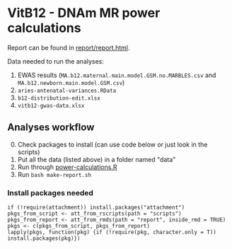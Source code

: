 # VitB12 - DNAm MR power calculations

Report can be found in [report/report.html](report/report.html).

Data needed to run the analyses:

1. EWAS results (`MA.b12.maternal.main.model.GSM.no.MARBLES.csv` and `MA.b12.newborn.main.model.GSM.csv`)
2. `aries-antenatal-variances.RData`
3. `b12-distribution-edit.xlsx`
4. `vitb12-gwas-data.xlsx` 

## Analyses workflow

0. Check packages to install (can use code below or just look in the scripts)
1. Put all the data (listed above) in a folder named "data"
2. Run through [power-calculations.R](scripts/power-calculations.R)
3. Run `bash make-report.sh`

### Install packages needed

```
if (!require(attachment)) install.packages("attachment")
pkgs_from_script <- att_from_rscripts(path = "scripts")
pkgs_from_report <- att_from_rmds(path = "report", inside_rmd = TRUE)
pkgs <- c(pkgs_from_script, pkgs_from_report)
lapply(pkgs, function(pkg) {if (!require(pkg, character.only = T)) install.packages(pkg)})
```
